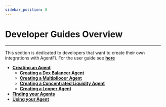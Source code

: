 ```yaml
---
sidebar_position: 0
---
```


# Developer Guides Overview
---

This section is dedicated to developers that want to create their own integrations with AgentFi.
For the user guide see [**here**](/docs/user-guides)

- [**Creating an Agent**](creating-agents/creating-an-agent)
  - [**Creating a Dex Balancer Agent**](creating-agents/creating-a-dex-balancer-agent)
  - [**Creating a Multipliooor Agent**](creating-agents/creating-a-multipliooor-agent)
  - [**Creating a Concentrated Liquidity Agent**](creating-agents/creating-a-concentrated-liquidity-agent)
  - [**Creating a Looper Agent**](creating-agents/creating-a-looper-agent)
- [**Finding your Agents**](finding-your-agents)
- [**Using your Agent**](using-your-agent)
